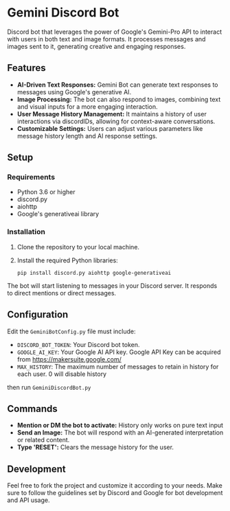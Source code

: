 # Gemini Discord Bot

 Discord bot that leverages the power of Google's Gemini-Pro API to interact with users in both text and image formats. It processes messages and images sent to it, generating creative and engaging responses.

## Features

- **AI-Driven Text Responses:** Gemini Bot can generate text responses to messages using Google's generative AI.
- **Image Processing:** The bot can also respond to images, combining text and visual inputs for a more engaging interaction.
- **User Message History Management:** It maintains a history of user interactions via discordIDs, allowing for context-aware conversations.
- **Customizable Settings:** Users can adjust various parameters like message history length and AI response settings.

## Setup

### Requirements

- Python 3.6 or higher
- discord.py
- aiohttp
- Google's generativeai library


### Installation

1. Clone the repository to your local machine.
2. Install the required Python libraries:

   ```
   pip install discord.py aiohttp google-generativeai
   ```
The bot will start listening to messages in your Discord server. It responds to direct mentions or direct messages.

## Configuration

Edit the `GeminiBotConfig.py` file must include:

- `DISCORD_BOT_TOKEN`: Your Discord bot token.
- `GOOGLE_AI_KEY`: Your Google AI API key. Google API Key can be acquired from https://makersuite.google.com/
- `MAX_HISTORY`: The maximum number of messages to retain in history for each user. 0 will disable history

then run `GeminiDiscordBot.py`

## Commands

- **Mention or DM the bot to activate:** History only works on pure text input 
- **Send an Image:** The bot will respond with an AI-generated interpretation or related content.
- **Type 'RESET':** Clears the message history for the user.

## Development

Feel free to fork the project and customize it according to your needs. Make sure to follow the guidelines set by Discord and Google for bot development and API usage.
